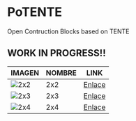# PoTENTE
Open Contruction Blocks based on TENTE

## WORK IN PROGRESS!!

|IMAGEN|NOMBRE|LINK|
|------|------|----|
|![2x2](https://github.com/lobotic/OpenC/blob/master/2x2/2x2.jpg)| 2x2 |[Enlace](https://github.com/lobotic/OpenC/tree/master/2x2)|
|![2x3](https://github.com/lobotic/OpenC/blob/master/2x3/2x3.jpg)| 2x3 |[Enlace](https://github.com/lobotic/OpenC/tree/master/2x3)|
|![2x4](https://github.com/lobotic/OpenC/blob/master/2x4/2x4.jpg)| 2x4 |[Enlace](https://github.com/lobotic/OpenC/tree/master/2x4)|
